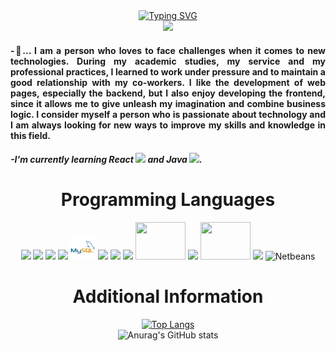 <div align="center">
  <a href="https://git.io/typing-svg">
  <img src="https://readme-typing-svg.demolab.com?font=Orbitron&size=30&pause=1000&color=0016EE&center=false&width=500&lines=Welcome+to+my+Github+profile." alt="Typing SVG" />
  </a>
  <br/>
  <img src="https://media.giphy.com/media/PXj1J0eMONGOA/giphy.gif" width=600px>
</div>
<div align="justify">
  <h4>-💬... I am a person who loves to face challenges when it comes to new technologies. During my academic studies, my service
  and my professional practices, I learned to work under pressure and to maintain a good relationship with my co-workers.
  I like the development of web pages, especially the backend, but I also enjoy developing the frontend, since it allows me to give
  unleash my imagination and combine business logic. I consider myself a person who is passionate about technology and I am always
  looking for new ways to improve my skills and knowledge in this field.</h4>
  <h5>-I'm currently learning React <img width=20px src="https://cdn.jsdelivr.net/gh/devicons/devicon/icons/react/react-original.svg" /> and Java <img width=20px src="https://cdn.jsdelivr.net/gh/devicons/devicon/icons/java/java-original.svg" />.</h5>
</div>
<div align="center" >
  <h1 align="center">Programming Languages </h1>
  <img src="https://cdn.jsdelivr.net/gh/devicons/devicon/icons/c/c-original.svg" width=40px/>
  <img src="https://cdn.jsdelivr.net/gh/devicons/devicon/icons/cplusplus/cplusplus-original.svg" width=40px/>
  <img src="https://cdn.jsdelivr.net/gh/devicons/devicon/icons/css3/css3-original.svg" width=40px/>
  <img src="https://cdn.jsdelivr.net/gh/devicons/devicon/icons/html5/html5-original.svg" width=40px/>
  <img src="https://raw.githubusercontent.com/devicons/devicon/master/icons/mysql/mysql-original-wordmark.svg" alt="mysql" width="40"/>
  <img src="https://cdn.jsdelivr.net/gh/devicons/devicon/icons/php/php-plain.svg" width=40px/>
  <img src="https://cdn.jsdelivr.net/gh/devicons/devicon/icons/react/react-original.svg" width=40px/>
  <img src="https://cdn.jsdelivr.net/gh/devicons/devicon/icons/sass/sass-original.svg" width=40px/>
  <img src="https://cdn.jsdelivr.net/gh/devicons/devicon/icons/tailwindcss/tailwindcss-original-wordmark.svg" width=80px height=60px/>
  <img src="https://cdn.jsdelivr.net/gh/devicons/devicon/icons/java/java-original.svg" width=40px/>
  <img src="https://cdn.jsdelivr.net/gh/devicons/devicon/icons/intellij/intellij-plain-wordmark.svg" width=80px height=60px/>
  <img src="https://cdn.jsdelivr.net/gh/devicons/devicon/icons/visualstudio/visualstudio-plain.svg" width=40px/>
  <img src="https://netbeans.apache.org/images/apache-netbeans.svg" alt="Netbeans" width="50" width=40px/>
</div>
<h1 align="center">Additional Information</h1>
<div align="center">

[![Top Langs](https://github-readme-stats.vercel.app/api/top-langs/?username=danbobadilla9&langs_count=5&theme=radical)](https://github.com/anuraghazra/github-readme-stats) 
 <br>
![Anurag's GitHub stats](https://github-readme-stats.vercel.app/api?username=danbobadilla9&show_icons=true&theme=radical)

</div>
